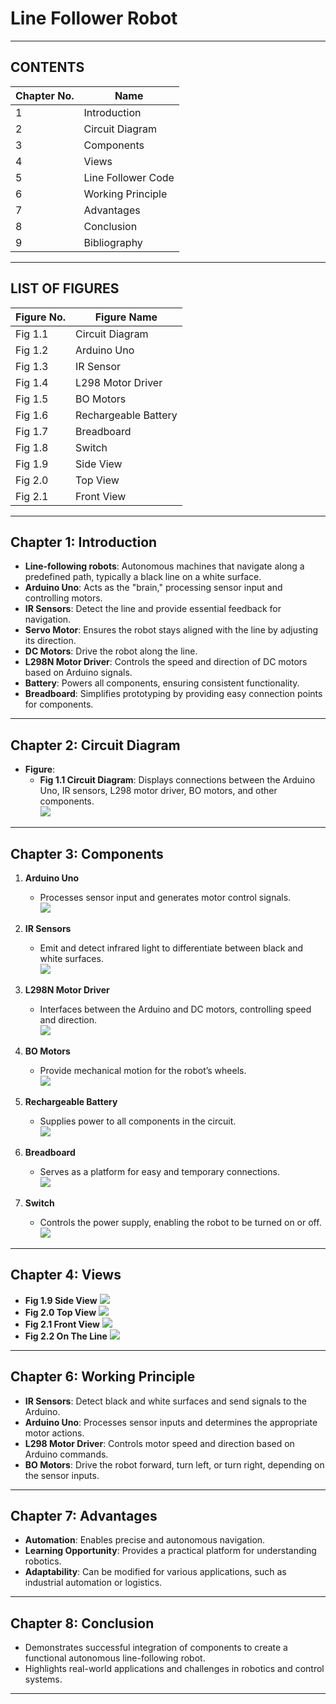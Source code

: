 # Line Follower Robot  


---


## CONTENTS  

| **Chapter No.** | **Name**            |  
|------------------|---------------------|  
| 1                | Introduction        |  
| 2                | Circuit Diagram     |  
| 3                | Components          |  
| 4                | Views               |  
| 5                | Line Follower Code  |  
| 6                | Working Principle   |  
| 7                | Advantages          |  
| 8                | Conclusion          |  
| 9                | Bibliography        |  


---


## LIST OF FIGURES  

| **Figure No.** | **Figure Name**       |  
|-----------------|-----------------------|  
| Fig 1.1         | Circuit Diagram       |  
| Fig 1.2         | Arduino Uno           |  
| Fig 1.3         | IR Sensor             |  
| Fig 1.4         | L298 Motor Driver     |  
| Fig 1.5         | BO Motors             |  
| Fig 1.6         | Rechargeable Battery  |  
| Fig 1.7         | Breadboard            |  
| Fig 1.8         | Switch                |  
| Fig 1.9         | Side View             |  
| Fig 2.0         | Top View              |  
| Fig 2.1         | Front View            |  


---


## Chapter 1: Introduction  

- **Line-following robots**: Autonomous machines that navigate along a predefined path, typically a black line on a white surface.  
- **Arduino Uno**: Acts as the "brain," processing sensor input and controlling motors.  
- **IR Sensors**: Detect the line and provide essential feedback for navigation.  
- **Servo Motor**: Ensures the robot stays aligned with the line by adjusting its direction.  
- **DC Motors**: Drive the robot along the line.  
- **L298N Motor Driver**: Controls the speed and direction of DC motors based on Arduino signals.  
- **Battery**: Powers all components, ensuring consistent functionality.  
- **Breadboard**: Simplifies prototyping by providing easy connection points for components.  


---

## Chapter 2: Circuit Diagram  

- **Figure**:  
  - **Fig 1.1 Circuit Diagram**: Displays connections between the Arduino Uno, IR sensors, L298 motor driver, BO motors, and other components.  
    <img src="photos/CKTDIAG.jpg"> 


---


## Chapter 3: Components  

1. **Arduino Uno**  
   - Processes sensor input and generates motor control signals.  
     <img src="Picture2.jpg">  

2. **IR Sensors**  
   - Emit and detect infrared light to differentiate between black and white surfaces.  
     <img src="Picture3.jpg">

3. **L298N Motor Driver**  
   - Interfaces between the Arduino and DC motors, controlling speed and direction.  
     <img src="Picture4.jpg">

4. **BO Motors**  
   - Provide mechanical motion for the robot’s wheels.  
     <img src="Picture5.jpg">

5. **Rechargeable Battery**  
   - Supplies power to all components in the circuit.  
     <img src="Picture6.jpg">  

6. **Breadboard**  
   - Serves as a platform for easy and temporary connections.  
     <img src="Picture7.jpg">  

7. **Switch**  
   - Controls the power supply, enabling the robot to be turned on or off.  
     <img src="Picture8.jpg">


---


## Chapter 4: Views  

- **Fig 1.9 Side View**
  <img src="Picture9.jpg">
- **Fig 2.0 Top View**
  <img src="Picture10.jpg">
- **Fig 2.1 Front View**
  <img src="Picture11.jpg">
- **Fig 2.2 On The Line**
  <img src="Picture12.jpg">

---


## Chapter 6: Working Principle  

- **IR Sensors**: Detect black and white surfaces and send signals to the Arduino.  
- **Arduino Uno**: Processes sensor inputs and determines the appropriate motor actions.  
- **L298 Motor Driver**: Controls motor speed and direction based on Arduino commands.  
- **BO Motors**: Drive the robot forward, turn left, or turn right, depending on the sensor inputs.  

---


## Chapter 7: Advantages  

- **Automation**: Enables precise and autonomous navigation.  
- **Learning Opportunity**: Provides a practical platform for understanding robotics.  
- **Adaptability**: Can be modified for various applications, such as industrial automation or logistics.  

---


## Chapter 8: Conclusion  

- Demonstrates successful integration of components to create a functional autonomous line-following robot.  
- Highlights real-world applications and challenges in robotics and control systems.  

---
